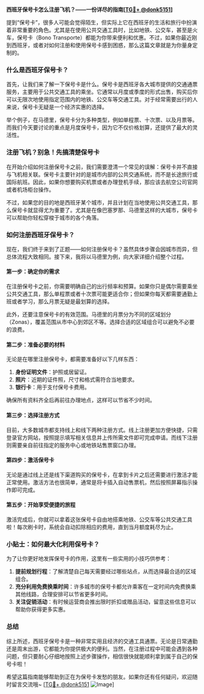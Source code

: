 **西班牙保号卡怎么注册飞机？——一份详尽的指南[[TG💪+ @donk5151](https://t.me/s/donk5151)]**

提到“保号卡”，很多人可能会觉得陌生，但实际上它在西班牙的生活和旅行中扮演着非常重要的角色。尤其是在使用公共交通工具时，比如地铁、公交车，甚至是火车，保号卡（Bono Transporte）都能为你带来便利和优惠。不过，如果你最近刚到西班牙，或者对如何注册和使用保号卡感到困惑，那么这篇文章就是为你量身定制的。

### 什么是西班牙保号卡？

首先，让我们来了解一下保号卡是什么。保号卡是西班牙各大城市提供的交通通票服务，主要用于公共交通工具的乘坐。它通常以月度或季度的形式出售，购买后你可以无限次地使用指定范围内的地铁、公交车等交通工具。对于经常需要出行的人来说，保号卡无疑是一个经济实惠的选择。

举个例子，在马德里，保号卡分为多种类型，例如单程票、十次票、以及月票等。而我们今天要讨论的重点是月度保号卡，因为它不仅价格划算，还提供了最大的灵活性。

### 注册飞机？别急！先搞清楚保号卡

在开始介绍如何注册保号卡之前，我们需要澄清一个常见的误解：保号卡并不直接与飞机相关联。保号卡主要针对的是城市内部的公共交通系统，而不是长途旅行或国际航班。因此，如果你想要购买机票或者办理登机手续，那应该去航空公司官网或者机场柜台操作。

不过，如果您的目的地是西班牙某个城市，并且计划在当地使用公共交通工具，那么保号卡就显得尤为重要了。尤其是在像巴塞罗那、马德里这样的大城市，保号卡可以帮助你轻松穿梭于城市的各个角落。

### 如何注册西班牙保号卡？

现在，我们终于来到了正题——如何注册保号卡？虽然具体步骤会因城市而异，但总体流程大致相同。接下来，我将以马德里为例，向大家详细介绍整个过程。

#### 第一步：确定你的需求

在注册保号卡之前，你需要明确自己的出行频率和预算。如果你只是偶尔需要乘坐公共交通工具，那么单程票或者十次票可能更适合你；但如果你每天都需要通勤上班或者学习，那么月票无疑是最划算的选择。

此外，还要注意保号卡的有效范围。马德里的月票分为不同的区域划分（Zonas），覆盖范围从市中心到郊区不等。选择合适的区域组合可以避免不必要的浪费。

#### 第二步：准备必要的材料

无论是在哪里注册保号卡，都需要准备好以下几样东西：

1. **身份证明文件**：护照或居留证。
2. **照片**：近期的证件照，尺寸和格式需符合当地要求。
3. **银行卡**：用于支付保号卡费用。

确保所有资料齐全后再前往办理地点，这样可以节省不少时间。

#### 第三步：选择注册方式

目前，大多数城市都支持线上和线下两种注册方式。线上注册更加方便快捷，只需登录官方网站，按照提示填写相关信息并上传所需文件即可完成申请。而线下注册则需要亲自前往指定的服务中心或地铁站售票窗口办理。

#### 第四步：激活保号卡

无论是通过线上还是线下渠道购买的保号卡，在拿到卡片之后还需要进行激活才能正常使用。激活方法也很简单，通常是将卡插入自动售票机，然后按照屏幕指示操作即可完成。

#### 第五步：开始享受便捷的旅程

激活完成后，你就可以拿着这张保号卡自由地搭乘地铁、公交车等公共交通工具啦！每次刷卡时，系统会自动扣除相应的费用，直到当月额度耗尽为止。

### 小贴士：如何最大化利用保号卡？

为了让你更好地发挥保号卡的作用，这里有一些实用的小技巧供参考：

1. **提前规划行程**：了解清楚自己每天需要经过哪些站点，从而选择最合适的区域组合。
2. **充分利用免费换乘时间**：许多城市的保号卡都允许乘客在一定时间内免费换乘其他线路，合理安排可以节省更多时间。
3. **关注促销活动**：有时候运营商会推出限时折扣或赠品活动，留意这些信息可以帮助你获得更多实惠。

### 总结

综上所述，西班牙保号卡是一种非常实用且经济的交通工具通票。无论是日常通勤还是周末出游，它都能为你提供极大的便利。当然，在注册过程中可能会遇到各种问题，但只要耐心仔细地按照上述步骤操作，相信很快就能顺利拿到属于自己的保号卡啦！

希望这篇指南能够帮助到正在为保号卡发愁的朋友。如果你还有任何疑问，欢迎随时留言交流哦~ [[TG💪+ @donk5151](https://t.me/s/donk5151) ![Image](https://i.postimg.cc/rwNCRYN7/Snipaste-2025-04-30-17-27-05.png)]